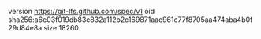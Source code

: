 version https://git-lfs.github.com/spec/v1
oid sha256:a6e03f019db83c832a112b2c169871aac961c77f8705aa474aba4b0f29d84e8a
size 18260

